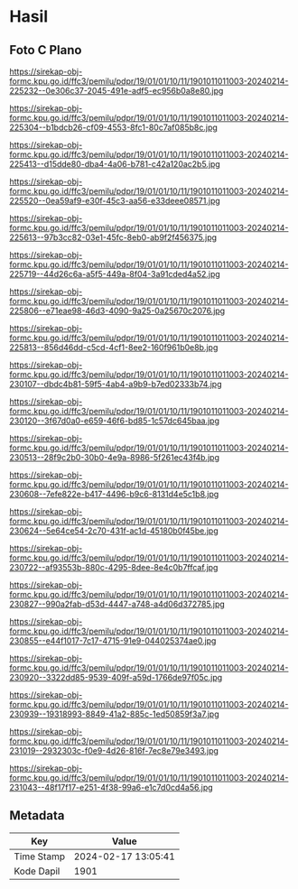 # Hasil

## Foto C Plano

https://sirekap-obj-formc.kpu.go.id/ffc3/pemilu/pdpr/19/01/01/10/11/1901011011003-20240214-225232--0e306c37-2045-491e-adf5-ec956b0a8e80.jpg

https://sirekap-obj-formc.kpu.go.id/ffc3/pemilu/pdpr/19/01/01/10/11/1901011011003-20240214-225304--b1bdcb26-cf09-4553-8fc1-80c7af085b8c.jpg

https://sirekap-obj-formc.kpu.go.id/ffc3/pemilu/pdpr/19/01/01/10/11/1901011011003-20240214-225413--d15dde80-dba4-4a06-b781-c42a120ac2b5.jpg

https://sirekap-obj-formc.kpu.go.id/ffc3/pemilu/pdpr/19/01/01/10/11/1901011011003-20240214-225520--0ea59af9-e30f-45c3-aa56-e33deee08571.jpg

https://sirekap-obj-formc.kpu.go.id/ffc3/pemilu/pdpr/19/01/01/10/11/1901011011003-20240214-225613--97b3cc82-03e1-45fc-8eb0-ab9f2f456375.jpg

https://sirekap-obj-formc.kpu.go.id/ffc3/pemilu/pdpr/19/01/01/10/11/1901011011003-20240214-225719--44d26c6a-a5f5-449a-8f04-3a91cded4a52.jpg

https://sirekap-obj-formc.kpu.go.id/ffc3/pemilu/pdpr/19/01/01/10/11/1901011011003-20240214-225806--e71eae98-46d3-4090-9a25-0a25670c2076.jpg

https://sirekap-obj-formc.kpu.go.id/ffc3/pemilu/pdpr/19/01/01/10/11/1901011011003-20240214-225813--856d46dd-c5cd-4cf1-8ee2-160f961b0e8b.jpg

https://sirekap-obj-formc.kpu.go.id/ffc3/pemilu/pdpr/19/01/01/10/11/1901011011003-20240214-230107--dbdc4b81-59f5-4ab4-a9b9-b7ed02333b74.jpg

https://sirekap-obj-formc.kpu.go.id/ffc3/pemilu/pdpr/19/01/01/10/11/1901011011003-20240214-230120--3f67d0a0-e659-46f6-bd85-1c57dc645baa.jpg

https://sirekap-obj-formc.kpu.go.id/ffc3/pemilu/pdpr/19/01/01/10/11/1901011011003-20240214-230513--28f9c2b0-30b0-4e9a-8986-5f261ec43f4b.jpg

https://sirekap-obj-formc.kpu.go.id/ffc3/pemilu/pdpr/19/01/01/10/11/1901011011003-20240214-230608--7efe822e-b417-4496-b9c6-8131d4e5c1b8.jpg

https://sirekap-obj-formc.kpu.go.id/ffc3/pemilu/pdpr/19/01/01/10/11/1901011011003-20240214-230624--5e64ce54-2c70-431f-ac1d-45180b0f45be.jpg

https://sirekap-obj-formc.kpu.go.id/ffc3/pemilu/pdpr/19/01/01/10/11/1901011011003-20240214-230722--af93553b-880c-4295-8dee-8e4c0b7ffcaf.jpg

https://sirekap-obj-formc.kpu.go.id/ffc3/pemilu/pdpr/19/01/01/10/11/1901011011003-20240214-230827--990a2fab-d53d-4447-a748-a4d06d372785.jpg

https://sirekap-obj-formc.kpu.go.id/ffc3/pemilu/pdpr/19/01/01/10/11/1901011011003-20240214-230855--e44f1017-7c17-4715-91e9-044025374ae0.jpg

https://sirekap-obj-formc.kpu.go.id/ffc3/pemilu/pdpr/19/01/01/10/11/1901011011003-20240214-230920--3322dd85-9539-409f-a59d-1766de97f05c.jpg

https://sirekap-obj-formc.kpu.go.id/ffc3/pemilu/pdpr/19/01/01/10/11/1901011011003-20240214-230939--19318993-8849-41a2-885c-1ed50859f3a7.jpg

https://sirekap-obj-formc.kpu.go.id/ffc3/pemilu/pdpr/19/01/01/10/11/1901011011003-20240214-231019--2932303c-f0e9-4d26-816f-7ec8e79e3493.jpg

https://sirekap-obj-formc.kpu.go.id/ffc3/pemilu/pdpr/19/01/01/10/11/1901011011003-20240214-231043--48f17f17-e251-4f38-99a6-e1c7d0cd4a56.jpg


## Metadata

| Key        | Value               |
| ---------- | ------------------- |
| Time Stamp | 2024-02-17 13:05:41 |
| Kode Dapil | 1901                |



